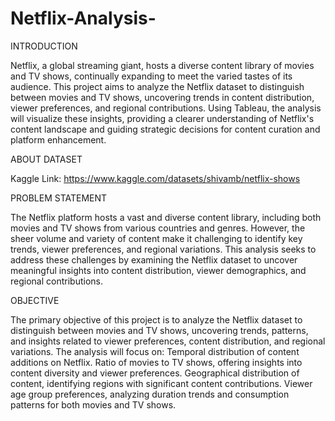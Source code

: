 # Netflix-Analysis-

INTRODUCTION

Netflix, a global streaming giant, hosts a diverse content library of movies and TV shows, continually expanding to meet the varied tastes of its audience. This project aims to analyze the Netflix dataset to distinguish between movies and TV shows, uncovering trends in content distribution, viewer preferences, and regional contributions. Using Tableau, the analysis will visualize these insights, providing a clearer understanding of Netflix's content landscape and guiding strategic decisions for content curation and platform enhancement.

ABOUT DATASET 

Kaggle Link: https://www.kaggle.com/datasets/shivamb/netflix-shows

PROBLEM STATEMENT

The Netflix platform hosts a vast and diverse content library, including both movies and TV shows from various countries and genres. However, the sheer volume and variety of content make it challenging to identify key trends, viewer preferences, and regional variations. This analysis seeks to address these challenges by examining the Netflix dataset to uncover meaningful insights into content distribution, viewer demographics, and regional contributions.

OBJECTIVE

The primary objective of this project is to analyze the Netflix dataset to distinguish between movies and TV shows, uncovering trends, patterns, and insights related to viewer preferences, content distribution, and regional variations. The analysis will focus on: Temporal distribution of content additions on Netflix. Ratio of movies to TV shows, offering insights into content diversity and viewer preferences. Geographical distribution of content, identifying regions with significant content contributions. Viewer age group preferences, analyzing duration trends and consumption patterns for both movies and TV shows.
